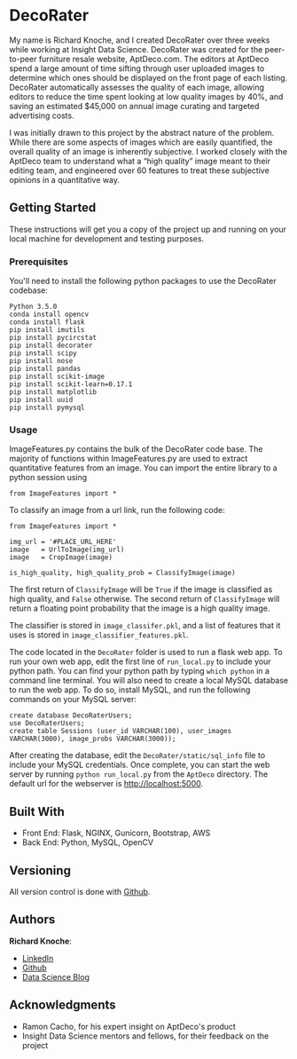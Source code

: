 # DecoRater

My name is Richard Knoche, and I created DecoRater over three weeks while working at Insight Data Science. DecoRater was created for the peer-to-peer furniture resale website, AptDeco.com. The editors at AptDeco spend a large amount of time sifting through user uploaded images to determine which ones should be displayed on the front page of each listing. DecoRater automatically assesses the quality of each image, allowing editors to reduce the time spent looking at low quality images by 40%, and saving an estimated $45,000 on annual image curating and targeted advertising costs.

I was initially drawn to this project by the abstract nature of the problem. While there are some aspects of images which are easily quantified, the overall quality of an image is inherently subjective. I worked closely with the AptDeco team to understand what a “high quality” image meant to their editing team, and engineered over 60 features to treat these subjective opinions in a quantitative way.

## Getting Started

These instructions will get you a copy of the project up and running on your local machine for development and testing purposes. 

### Prerequisites

You'll need to install the following python packages to use the DecoRater codebase:

```
Python 3.5.0
conda install opencv
conda install flask
pip install imutils
pip install pycircstat
pip install decorater
pip install scipy
pip install nose
pip install pandas
pip install scikit-image
pip install scikit-learn=0.17.1
pip install matplotlib
pip install uuid
pip install pymysql
```

### Usage

ImageFeatures.py contains the bulk of the DecoRater code base.  The majority of functions within ImageFeatures.py are used to extract quantitative features from an image.  You can import the entire library to a python session using

```
from ImageFeatures import *
```

To classify an image from a url link, run the following code:


```
from ImageFeatures import *

img_url = '#PLACE_URL_HERE'
image   = UrlToImage(img_url)
image   = CropImage(image)

is_high_quality, high_quality_prob = ClassifyImage(image)
```

The first return of `ClassifyImage` will be `True` if the image is classified as high quality, and `False` otherwise.  The second return of `ClassifyImage` will return a floating point probability that the image is a high quality image.

The classifier is stored in `image_classifer.pkl`, and a list of features that it uses is stored in `image_classifier_features.pkl`.  

The code located in the `DecoRater` folder is used to run a flask web app.  To run your own web app, edit the first line of `run_local.py` to include your python path.  You can find your python path by typing `which python` in a command line terminal.  You will also need to create a local MySQL database to run the web app.  To do so, install MySQL, and run the following commands on your MySQL server:

```
create database DecoRaterUsers;
use DecoRaterUsers;
create table Sessions (user_id VARCHAR(100), user_images VARCHAR(3000), image_probs VARCHAR(3000));
```
After creating the database, edit the `DecoRater/static/sql_info` file to include your MySQL credentials.  Once complete, you can start the web server by running `python run_local.py` from the `AptDeco` directory.  The default url for the webserver is [http://localhost:5000](http://localhost:5000).

## Built With

* Front End: Flask, NGINX, Gunicorn, Bootstrap, AWS
* Back End: Python, MySQL, OpenCV

## Versioning

All version control is done with [Github](https://github.com/Raknoche/AptDeco). 

## Authors

**Richard Knoche**:

* [LinkedIn](https://www.linkedin.com/in/richardknoche)
* [Github](https://github.com/raknoche)
* [Data Science Blog](http://www.dealingdata.net/)

## Acknowledgments

* Ramon Cacho, for his expert insight on AptDeco's product
* Insight Data Science mentors and fellows, for their feedback on the project